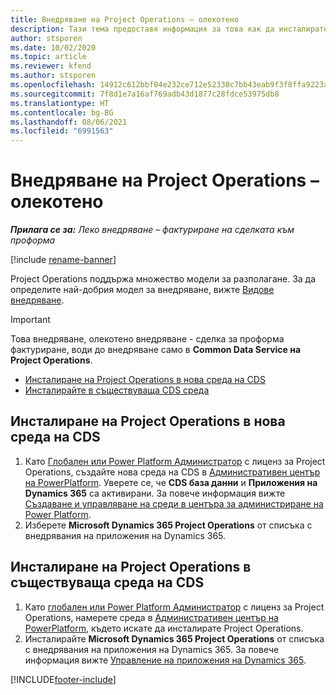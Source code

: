```yaml
---
title: Внедряване на Project Operations – олекотено
description: Тази тема предоставя информация за това как да инсталирате внедряване на Project Operations lite - сделка за проформа фактуриране.
author: stsporen
ms.date: 10/02/2020
ms.topic: article
ms.reviewer: kfend
ms.author: stsporen
ms.openlocfilehash: 14912c612bbf04e232ce712e52330c7bb43eab9f3f8ffa9223a2d2f9ce95eb72
ms.sourcegitcommit: 7f8d1e7a16af769adb43d1877c28fdce53975db8
ms.translationtype: HT
ms.contentlocale: bg-BG
ms.lasthandoff: 08/06/2021
ms.locfileid: "6991563"
---
```

# <a name="deploy-project-operations---lite"></a>Внедряване на Project Operations – олекотено

_**Прилага се за:** Леко внедряване – фактуриране на сделката към проформа_

[!include [rename-banner](~/includes/cc-data-platform-banner.md)]

Project Operations поддържа множество модели за разполагане. За да определите най-добрия модел за внедряване, вижте [Видове внедряване](determine-deployment-type.md).


> [!IMPORTANT]
> Това внедряване, олекотено внедряване - сделка за проформа фактуриране, води до внедряване само в **Common Data Service на Project Operations**.

- [Инсталиране на Project Operations в нова среда на CDS](#new)
- [Инсталирайте в съществуваща CDS среда](#existing)



## <a name="install-project-operations-to-a-new-cds-environment"></a><a name="new"></a>Инсталиране на Project Operations в нова среда на CDS

1. Като [Глобален или Power Platform Администратор](/power-platform/admin/global-service-administrators-can-administer-without-license) с лиценз за Project Operations, създайте нова среда на CDS в [Административен център на PowerPlatform](https://admin.powerplatform.com). Уверете се, че **CDS база данни** и **Приложения на Dynamics 365** са активирани. За повече информация вижте [Създаване и управляване на среди в центъра за администриране на Power Platform](/power-platform/admin/create-environment#create-an-environment-in-the-power-platform-admin-center).
2. Изберете **Microsoft Dynamics 365 Project Operations** от списъка с внедрявания на приложения на Dynamics 365.


## <a name="install-project-operations-to-an-existing-cds-environment"></a><a name="existing"></a>Инсталиране на Project Operations в съществуваща среда на CDS

1. Като [глобален или Power Platform Администратор](/power-platform/admin/global-service-administrators-can-administer-without-license) с лиценз за Project Operations, намерете среда в [Административен център на PowerPlatform](https://admin.powerplatform.com), където искате да инсталирате Project Operations.
2. Инсталирайте **Microsoft Dynamics 365 Project Operations** от списъка с внедрявания на приложения на Dynamics 365. За повече информация вижте [Управление на приложения на Dynamics 365](/power-platform/admin/manage-apps).




[!INCLUDE[footer-include](../includes/footer-banner.md)]